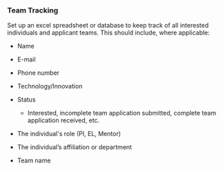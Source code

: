 ### Team Tracking

Set up an excel spreadsheet or database to keep track of all interested individuals and applicant teams. This should include, where applicable:

* Name

* E-mail

* Phone number

* Technology/Innovation

* Status

    * Interested, incomplete team application submitted, complete team application received, etc.

* The individual's role (PI, EL, Mentor)

* The individual’s affiliation or department

* Team name
